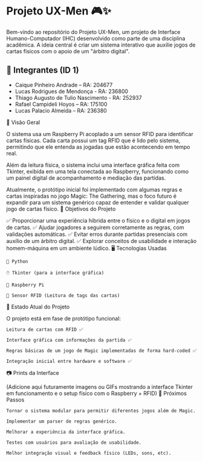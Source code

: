 # Projeto UX-Men 🎮✨

Bem-vindo ao repositório do Projeto UX-Men, um projeto de Interface Humano-Computador (IHC) desenvolvido como parte de uma disciplina acadêmica. A ideia central é criar um sistema interativo que auxilie jogos de cartas físicos com o apoio de um "árbitro digital".
## 👥 Integrantes (ID 1)

- Caique Pinheiro Andrade            – RA: 204677
- Lucas Rodrigues de Mendonça        - RA: 236800
- Thiago Augusto de Tulio Nascimento - RA: 252937
- Rafael Campideli Hoyos             – RA: 175100  
- Lucas Palacio Almeida              – RA: 236380

  
📌 Visão Geral

O sistema usa um Raspberry Pi acoplado a um sensor RFID para identificar cartas físicas. Cada carta possui um tag RFID que é lido pelo sistema, permitindo que ele entenda as jogadas que estão acontecendo em tempo real.

Além da leitura física, o sistema inclui uma interface gráfica feita com Tkinter, exibida em uma tela conectada ao Raspberry, funcionando como um painel digital de acompanhamento e mediação das partidas.

Atualmente, o protótipo inicial foi implementado com algumas regras e cartas inspiradas no jogo Magic: The Gathering, mas o foco futuro é expandir para um sistema genérico capaz de entender e validar qualquer jogo de cartas físico.
🎯 Objetivos do Projeto

✅ Proporcionar uma experiência híbrida entre o físico e o digital em jogos de cartas.
✅ Ajudar jogadores a seguirem corretamente as regras, com validações automáticas.
✅ Evitar erros durante partidas presenciais com auxílio de um árbitro digital.
✅ Explorar conceitos de usabilidade e interação homem-máquina em um ambiente lúdico.
🖥️ Tecnologias Usadas

    🐍 Python

    🖱️ Tkinter (para a interface gráfica)

    🍓 Raspberry Pi

    📡 Sensor RFID (Leitura de tags das cartas)

🚩 Estado Atual do Projeto

O projeto está em fase de protótipo funcional:

    Leitura de cartas com RFID ✅

    Interface gráfica com informações da partida ✅

    Regras básicas de um jogo de Magic implementadas de forma hard-coded ✅

    Integração inicial entre hardware e software ✅

📷 Prints da Interface

(Adicione aqui futuramente imagens ou GIFs mostrando a interface Tkinter em funcionamento e o setup físico com o Raspberry + RFID)
🚀 Próximos Passos

    Tornar o sistema modular para permitir diferentes jogos além de Magic.

    Implementar um parser de regras genérico.

    Melhorar a experiência da interface gráfica.

    Testes com usuários para avaliação de usabilidade.

    Melhor integração visual e feedback físico (LEDs, sons, etc).



